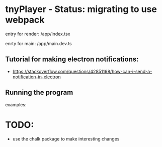 # tnyPlayer - Status: migrating to use webpack

entry for render:
/app/index.tsx

enrty for main:
/app/main.dev.ts

## Tutorial for making electron notifications:

-   https://stackoverflow.com/questions/42851198/how-can-i-send-a-notification-in-electron

## Running the program

examples:

# TODO: 
- use the chalk package to make interesting changes


